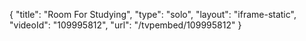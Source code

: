 {
    "title": "Room For Studying",
    "type": "solo",
    "layout": "iframe-static",
    "videoId": "109995812",
    "url": "\/tvpembed\/109995812"
}
